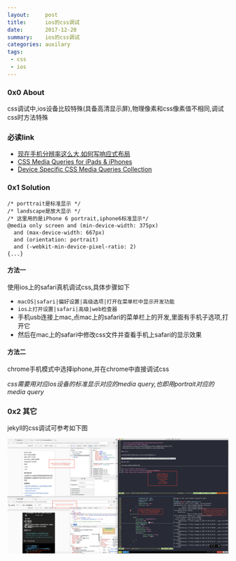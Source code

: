 ```yaml
---
layout:     post
title:      ios的css调试
date:       2017-12-20
summary:    ios的css调试
categories: auxilary
tags:
 - css
 - ios
---
```


### 0x0 About

css调试中,ios设备比较特殊(具备高清显示屏),物理像素和css像素值不相同,调试css时方法特殊

### 必读link

+ [现在手机分辨率这么大,如何写响应式布局][3] 
+ [CSS Media Queries for 
iPads & iPhones][1]
+ [Device Specific CSS Media Queries Collection][2]

### 0x1 Solution


```
/* porttrait是标准显示 */
/* landscape是放大显示 */
/* 这里用的是iPhone 6 portrait,iphone6标准显示*/
@media only screen and (min-device-width: 375px)
  and (max-device-width: 667px)
  and (orientation: portrait)
  and (-webkit-min-device-pixel-ratio: 2)
{...}
```

#### 方法一

使用ios上的safari真机调试css,具体步骤如下

- `macOS|safari|偏好设置|高级选项|打开在菜单栏中显示开发功能`
- `ios上打开设置|safari|高级|web检查器`
- 手机usb连接上mac,点mac上的safari的菜单栏上的开发,里面有手机子选项,打开它
- 然后在mac上的safari中修改css文件并查看手机上safari的显示效果

#### 方法二

chrome手机模式中选择iphone,并在chrome中直接调试css

*css需要用对应ios设备的标准显示对应的media query,也即用portrait对应的media query*

### 0x2 其它

jekyll的css调试可参考如下图

![调试图][4]

[1]: http://stephen.io/mediaqueries/
[2]: https://gist.github.com/needim/d15fdc2ac133d8078f7c
[3]: https://www.zhihu.com/question/35221839
[4]: https://raw.githubusercontent.com/3xp10it/pic/master/css.png
